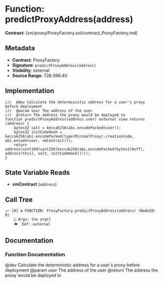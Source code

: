# Function: predictProxyAddress(address)

**Contract**: [src/proxy/ProxyFactory.sol/contract_ProxyFactory.md]

## Metadata

- **Contract**: ProxyFactory
- **Signature**: `predictProxyAddress(address)`
- **Visibility**: external
- **Source Range**: 726:396:40

## Implementation

```solidity
///  @dev Calculate the deterministic address for a user's proxy before deployment
///  @param user The address of the user
///  @return The address the proxy would be deployed to
function predictProxyAddress(address user) external view returns (address) {
    bytes32 salt = keccak256(abi.encodePacked(user));
    bytes32 initCodeHash = keccak256(abi.encodePacked(type(MinimalProxy).creationCode, abi.encode(user, vmContract)));
    return address(uint160(uint256(keccak256(abi.encodePacked(bytes1(0xff), address(this), salt, initCodeHash)))));
}
```

## State Variable Reads

- **vmContract** (`address`)

## Call Tree

```
┌─ [0] ⚙️ FUNCTION: ProxyFactory.predictProxyAddress(address) (NodeID: 0)
    💬 Args: [no args]
    👁️  Def: external
```

## Documentation

### Function Documentation

 @dev Calculate the deterministic address for a user's proxy before deployment
 @param user The address of the user
 @return The address the proxy would be deployed to
